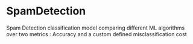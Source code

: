# SpamDetection
Spam Detection classification model comparing different ML algorithms over two metrics : Accuracy and a custom defined misclassification cost

